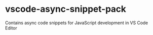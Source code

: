 # vscode-async-snippet-pack
Contains async code snippets for JavaScript development in VS Code Editor
